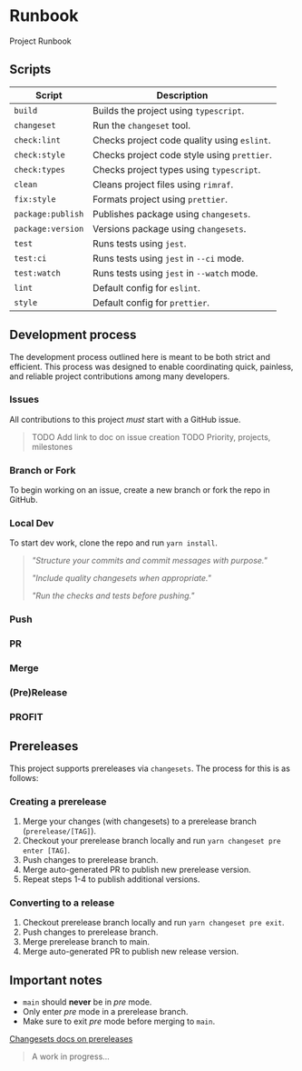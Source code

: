 # Runbook

Project Runbook

## Scripts

| Script            | Description                                 |
| ----------------- | ------------------------------------------- |
| `build`           | Builds the project using `typescript`.      |
| `changeset`       | Run the `changeset` tool.                   |
| `check:lint`      | Checks project code quality using `eslint`. |
| `check:style`     | Checks project code style using `prettier`. |
| `check:types`     | Checks project types using `typescript`.    |
| `clean`           | Cleans project files using `rimraf`.         |
| `fix:style`       | Formats project using `prettier`.           |
| `package:publish` | Publishes package using `changesets`.       |
| `package:version` | Versions package using `changesets`.        |
| `test`            | Runs tests using `jest`.                    |
| `test:ci`         | Runs tests using `jest` in `--ci` mode.     |
| `test:watch`      | Runs tests using `jest` in `--watch` mode.  |
| `lint`            | Default config for `eslint`.                |
| `style`           | Default config for `prettier`.              |

## Development process

<!-- TODO This should be a separate doc -->

The development process outlined here is meant to be both strict and efficient. This process was designed to enable coordinating quick, painless, and reliable project contributions among many developers.

### Issues

All contributions to this project _must_ start with a GitHub issue.

> TODO Add link to doc on issue creation
> TODO Priority, projects, milestones

### Branch or Fork

To begin working on an issue, create a new branch or fork the repo in GitHub.

### Local Dev

To start dev work, clone the repo and run `yarn install`.

<!-- TODO act cli docs
To run the `tests` job using the large image:

```shell
act -j tests -P ubuntu-latest=nektos/act-environments-ubuntu:18.04
```
-->

> _"Structure your commits and commit messages with purpose."_
>
> _"Include quality changesets when appropriate."_
>
> _"Run the checks and tests before pushing."_

### Push

<!-- TODO talk about commit structure (especially with changesets) -->

### PR

### Merge

<!-- TODO maybe not separate from PR -->

### (Pre)Release

### PROFIT

## Prereleases

This project supports prereleases via `changesets`. The process for this is as follows:

### Creating a prerelease

1. Merge your changes (with changesets) to a prerelease branch (`prerelease/[TAG]`).
2. Checkout your prerelease branch locally and run `yarn changeset pre enter [TAG]`.
3. Push changes to prerelease branch.
4. Merge auto-generated PR to publish new prerelease version.
5. Repeat steps 1-4 to publish additional versions.

### Converting to a release

1. Checkout prerelease branch locally and run `yarn changeset pre exit`.
2. Push changes to prerelease branch.
3. Merge prerelease branch to main.
4. Merge auto-generated PR to publish new release version.

## Important notes

- `main` should **never** be in _pre_ mode.
- Only enter _pre_ mode in a prerelease branch.
- Make sure to exit _pre_ mode before merging to `main`.

[Changesets docs on prereleases][changesets-prereleases-docs-link]

> A work in progress...

[changesets-prereleases-docs-link]: https://github.com/atlassian/changesets/blob/c426035565cfac518238c8bf32f3c496c66c0657/docs/prereleases.md
